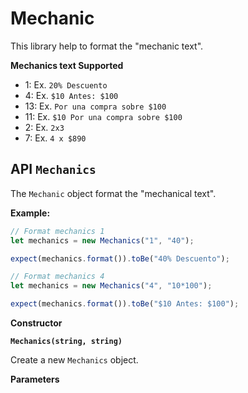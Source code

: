 # Mechanic

This library help to format the "mechanic text".

**Mechanics text Supported**

- 1: Ex. `20% Descuento`
- 4: Ex. `$10 Antes: $100`
- 13: Ex. `Por una compra sobre $100`
- 11: Ex. `$10 Por una compra sobre $100`
- 2: Ex. `2x3`
- 7: Ex. `4 x $890`


## API `Mechanics`

The `Mechanic` object format the "mechanical text".

**Example:**

```ts
// Format mechanics 1
let mechanics = new Mechanics("1", "40");

expect(mechanics.format()).toBe("40% Descuento");

// Format mechanics 4
let mechanics = new Mechanics("4", "10*100");

expect(mechanics.format()).toBe("$10 Antes: $100");
```

**Constructor** 

**``Mechanics(string, string)``**

Create a new `Mechanics` object.

**Parameters**
